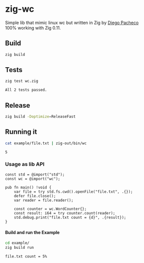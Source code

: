 # zig-wc

Simple lib that mimic linux wc but written in Zig by <a href="https://diegopacheco.github.io/">Diego Pacheco</a> <br/>
100% working with Zig 0.11.

## Build
```bash
zig build
```
## Tests
```bash
zig test wc.zig
```
```bash
All 2 tests passed.
```
## Release
```bash
zig build -Doptimize=ReleaseFast
```
## Running it
```bash
cat example/file.txt | zig-out/bin/wc
```
```
5
```

### Usage as lib API
```Zig
const std = @import("std");
const wc = @import("wc");

pub fn main() !void {
    var file = try std.fs.cwd().openFile("file.txt", .{});
    defer file.close();
    var reader = file.reader();

    const counter = wc.WordCounter{};
    const result: i64 = try counter.count(reader);
    std.debug.print("file.txt count = {d}", .{result});
}
```
#### Build and run the Example
```bash
cd example/
zig build run
```
```bash
file.txt count = 5%
```
